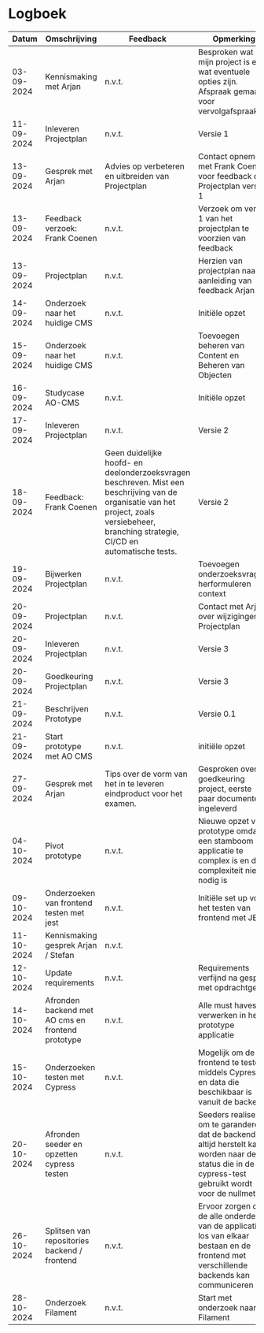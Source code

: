 # Logboek

| Datum      | Omschrijving                                      | Feedback                                                                                                                                                                                   | Opmerking                                                                                                                                             |
| ---------- | ------------------------------------------------- | ------------------------------------------------------------------------------------------------------------------------------------------------------------------------------------------ | ----------------------------------------------------------------------------------------------------------------------------------------------------- |
| 03-09-2024 | Kennismaking met Arjan                            | n.v.t.                                                                                                                                                                                     | Besproken wat mijn project is en wat eventuele opties zijn. Afspraak gemaakt voor vervolgafspraak                                                     |
| 11-09-2024 | Inleveren Projectplan                             | n.v.t.                                                                                                                                                                                     | Versie 1                                                                                                                                              |
| 13-09-2024 | Gesprek met Arjan                                 | Advies op verbeteren en uitbreiden van Projectplan                                                                                                                                         | Contact opnemen met Frank Coenen voor feedback op Projectplan versie 1                                                                                |
| 13-09-2024 | Feedback verzoek: Frank Coenen                    | n.v.t.                                                                                                                                                                                     | Verzoek om versie 1 van het projectplan te voorzien van feedback                                                                                      |
| 13-09-2024 | Projectplan                                       | n.v.t.                                                                                                                                                                                     | Herzien van projectplan naar aanleiding van feedback Arjan                                                                                            |
| 14-09-2024 | Onderzoek naar het huidige CMS                    | n.v.t.                                                                                                                                                                                     | Initiële opzet                                                                                                                                        |
| 15-09-2024 | Onderzoek naar het huidige CMS                    | n.v.t.                                                                                                                                                                                     | Toevoegen beheren van Content en Beheren van Objecten                                                                                                 |
| 16-09-2024 | Studycase AO-CMS                                  | n.v.t.                                                                                                                                                                                     | Initiële opzet                                                                                                                                        |
| 17-09-2024 | Inleveren Projectplan                             | n.v.t.                                                                                                                                                                                     | Versie 2                                                                                                                                              |
| 18-09-2024 | Feedback: Frank Coenen                            | Geen duidelijke hoofd- en deelonderzoeksvragen beschreven. Mist een beschrijving van de organisatie van het project, zoals versiebeheer, branching strategie, CI/CD en automatische tests. | Versie 2                                                                                                                                              |
| 19-09-2024 | Bijwerken Projectplan                             | n.v.t.                                                                                                                                                                                     | Toevoegen onderzoeksvragen, herformuleren context                                                                                                     |
| 20-09-2024 | Projectplan                                       | n.v.t.                                                                                                                                                                                     | Contact met Arjan over wijzigingen in Projectplan                                                                                                     |
| 20-09-2024 | Inleveren Projectplan                             | n.v.t.                                                                                                                                                                                     | Versie 3                                                                                                                                              |
| 20-09-2024 | Goedkeuring Projectplan                           | n.v.t.                                                                                                                                                                                     | Versie 3                                                                                                                                              |
| 21-09-2024 | Beschrijven Prototype                             | n.v.t.                                                                                                                                                                                     | Versie 0.1                                                                                                                                            |
| 21-09-2024 | Start prototype met AO CMS                        | n.v.t.                                                                                                                                                                                     | initiële opzet                                                                                                                                        |
| 27-09-2024 | Gesprek met Arjan                                 | Tips over de vorm van het in te leveren eindproduct voor het examen.                                                                                                                       | Gesproken over goedkeuring project, eerste paar documenten ingeleverd                                                                                 |
| 04-10-2024 | Pivot prototype                                   | n.v.t.                                                                                                                                                                                     | Nieuwe opzet voor prototype omdat een stamboom applicatie te complex is en deze complexiteit niet nodig is                                            |
| 09-10-2024 | Onderzoeken van frontend testen met jest          | n.v.t.                                                                                                                                                                                     | Initiële set up voor het testen van frontend met JEST                                                                                                 |
| 11-10-2024 | Kennismaking gesprek Arjan / Stefan               | n.v.t.                                                                                                                                                                                     |                                                                                                                                                       |
| 12-10-2024 | Update requirements                               | n.v.t.                                                                                                                                                                                     | Requirements verfijnd na gesprek met opdrachtgever                                                                                                    |
| 14-10-2024 | Afronden backend met AO cms en frontend prototype | n.v.t.                                                                                                                                                                                     | Alle must haves verwerken in het prototype applicatie                                                                                                 |
| 15-10-2024 | Onderzoeken testen met Cypress                    | n.v.t.                                                                                                                                                                                     | Mogelijk om de frontend te testen middels Cypress en data die beschikbaar is vanuit de backend                                                        |
| 20-10-2024 | Afronden seeder en opzetten cypress testen        | n.v.t.                                                                                                                                                                                     | Seeders realiseren om te garanderen dat de backend altijd herstelt kan worden naar de status die in de cypress-test gebruikt wordt voor de nullmeting |
| 26-10-2024 | Splitsen van repositories backend / frontend      | n.v.t.                                                                                                                                                                                     | Ervoor zorgen dat de alle onderdelen van de applicatie los van elkaar bestaan en de frontend met verschillende backends kan communiceren              |
| 28-10-2024 | Onderzoek Filament                                | n.v.t.                                                                                                                                                                                     | Start met onderzoek naar Filament                                                                                                                     |
